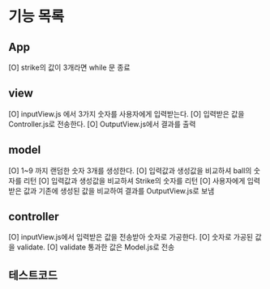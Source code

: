 # 기능 목록

## App

[O] strike의 값이 3개라면 while 문 종료

## view

[O] inputView.js 에서 3가지 숫자를 사용자에게 입력받는다.
[O] 입력받은 값을 Controller.js로 전송한다.
[O] OutputView.js에서 결과를 출력

## model

[O] 1~9 까지 랜덤한 숫자 3개를 생성한다.
[O] 입력값과 생성값을 비교하셔 ball의 숫자를 리턴
[O] 입력값과 생성값을 비교하셔 Strike의 숫자를 리턴
[O] 사용자에게 입력받은 값과 기존에 생성된 값을 비교하여 결과를 OutputView.js로 보냄

## controller

[O] inputView.js에서 입력받은 값을 전송받아 숫자로 가공한다.
[O] 숫자로 가공된 값을 validate.
[O] validate 통과한 값은 Model.js로 전송

## 테스트코드
